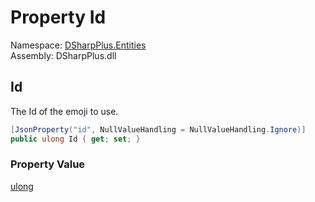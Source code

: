 # Property Id

Namespace: [DSharpPlus.Entities](DSharpPlus.Entities.md)  
Assembly: DSharpPlus.dll

## <a id="DSharpPlus_Entities_DiscordComponentEmoji_Id"></a>Id

The Id of the emoji to use.

```csharp
[JsonProperty("id", NullValueHandling = NullValueHandling.Ignore)]
public ulong Id { get; set; }
```

### Property Value

[ulong](https://learn.microsoft.com/dotnet/api/system.uint64)

